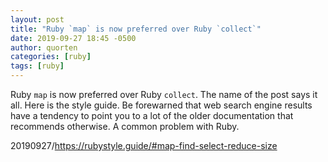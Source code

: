 ```yaml
---
layout: post
title: "Ruby `map` is now preferred over Ruby `collect`"
date: 2019-09-27 18:45 -0500
author: quorten
categories: [ruby]
tags: [ruby]
---
```


Ruby `map` is now preferred over Ruby `collect`.  The name of the post
says it all.  Here is the style guide.  Be forewarned that web search
engine results have a tendency to point you to a lot of the older
documentation that recommends otherwise.  A common problem with Ruby.

20190927/https://rubystyle.guide/#map-find-select-reduce-size
